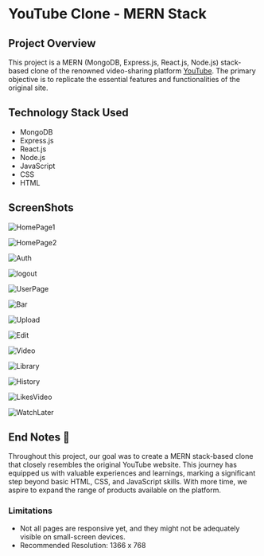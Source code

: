 # YouTube Clone - MERN Stack

## Project Overview
This project is a MERN (MongoDB, Express.js, React.js, Node.js) stack-based clone of the renowned video-sharing platform [YouTube](https://www.youtube.com/). The primary objective is to replicate the essential features and functionalities of the original site.



## Technology Stack Used
- MongoDB
- Express.js
- React.js
- Node.js
- JavaScript
- CSS
- HTML

## ScreenShots
![HomePage1](https://github.com/KartikCodeVerse/youtube_clone/assets/128214174/6824ef95-4a3d-47b8-83ae-12ea4ed13154)

![HomePage2](https://github.com/KartikCodeVerse/youtube_clone/assets/128214174/99f38331-2588-4a7b-a4ca-603a133a25cf)

![Auth](https://github.com/KartikCodeVerse/youtube_clone/assets/128214174/ff5e5558-5ec6-4a6b-a34e-b9b35f4bac88)

![logout](https://github.com/KartikCodeVerse/youtube_clone/assets/128214174/2db45666-b4fc-4a4f-af48-3664b6a82e3f)

![UserPage](https://github.com/KartikCodeVerse/youtube_clone/assets/128214174/82aab789-fe45-4e04-8266-a2a7bc749dbf)

![Bar](https://github.com/KartikCodeVerse/youtube_clone/assets/128214174/1149d62a-5a7f-433f-9d01-bcb0aab22a47)

![Upload](https://github.com/KartikCodeVerse/youtube_clone/assets/128214174/edea04ba-1ddb-4731-811d-230a646660de)

![Edit](https://github.com/KartikCodeVerse/youtube_clone/assets/128214174/a33387ac-9b30-4a8a-ad29-adfb50e7ba7e)

![Video](https://github.com/KartikCodeVerse/youtube_clone/assets/128214174/9dcee3b1-976a-42da-8e59-7c401b9cfb96)

![Library](https://github.com/KartikCodeVerse/youtube_clone/assets/128214174/8a9f8c54-9720-4760-8841-f697fe60825b)

![History](https://github.com/KartikCodeVerse/youtube_clone/assets/128214174/e2e6dc41-dee6-4f5d-98f1-6b3e5cae07d7)

![LikesVideo](https://github.com/KartikCodeVerse/youtube_clone/assets/128214174/2a788d26-5b6a-4354-bfd0-c649115c2e96)

![WatchLater](https://github.com/KartikCodeVerse/youtube_clone/assets/128214174/ff5210fe-71b5-4ff1-bc96-456cfcf71cf8)


## End Notes 📑
Throughout this project, our goal was to create a MERN stack-based clone that closely resembles the original YouTube website. This journey has equipped us with valuable experiences and learnings, marking a significant step beyond basic HTML, CSS, and JavaScript skills. With more time, we aspire to expand the range of products available on the platform.

### Limitations
- Not all pages are responsive yet, and they might not be adequately visible on small-screen devices.
- Recommended Resolution: 1366 x 768
